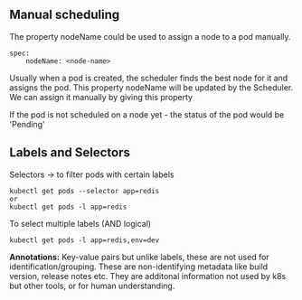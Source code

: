 ## Manual scheduling

The property nodeName could be used to assign a node to a pod manually.
```
spec:
    nodeName: <node-name>
```

Usually when a pod is created, the scheduler finds the best node for it and assigns the pod.
This property nodeName will be updated by the Scheduler. 
We can assign it manually by giving this property

If the pod is not scheduled on a node yet - the status of the pod would be 'Pending'

## Labels and Selectors

Selectors -> to filter pods with certain labels

```
kubectl get pods --selector app=redis
or
kubectl get pods -l app=redis
```
To select multiple labels (AND logical)
```
kubectl get pods -l app=redis,env=dev
```

**Annotations:**
Key-value pairs but unlike labels, these are not used for identification/grouping. These are non-identifying metadata like build version, release notes etc. They are additonal information not used by k8s but other tools, or for human understanding.
